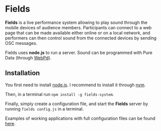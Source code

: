 Fields
========

**Fields** is a live performance system allowing to play sound through the mobile devices of audience members. Participants can connect to a web page that can be made available either online or on a local network, and performers can then control sound from the connected devices by sending OSC messages.

Fields uses **node.js** to run a server. Sound can be programmed with Pure Data (through [WebPd](http://github.com/sebpiq/WebPd)).


Installation
--------------

You first need to install [node.js](https://nodejs.org/). I recommend to install it through [nvm](https://github.com/creationix/nvm).

Then, in a terminal run `npm install -g fields-system`.

Finally, simply create a configuration file, and start the **Fields** server by running `fields config.js` in a terminal. 

Examples of working applications with full configuration files can be found [here](http://github.com/sebpiq/fields/tree/master/examples).